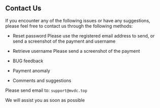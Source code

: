 ## Contact Us

If you encounter any of the following issues or have any suggestions, please feel free to contact us through the following methods:

* Reset password
Please use the registered email address to send, or send a screenshot of the payment and username

* Retrieve username
Please send a screenshot of the payment

* BUG feedback
* Payment anomaly
* Comments and suggestions

Please send email to: `support@mvdc.top`

We will assist you as soon as possible
